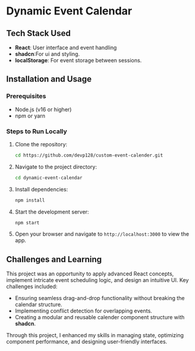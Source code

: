 # Dynamic Event Calendar


## Tech Stack Used
- **React**: User interface and event handling
- **shadcn**:For ui and styling.
- **localStorage**: For event storage between sessions.

## Installation and Usage

### Prerequisites
- Node.js (v16 or higher)
- npm or yarn

### Steps to Run Locally
1. Clone the repository:
   ```bash
   cd https://github.com/devp128/custom-event-calender.git
   ```
2. Navigate to the project directory:
   ```bash
   cd dynamic-event-calendar
   ```
3. Install dependencies:
   ```bash
   npm install
   ```
4. Start the development server:
   ```bash
   npm start
   ```
5. Open your browser and navigate to `http://localhost:3000` to view the app.


## Challenges and Learning
This project was an opportunity to apply advanced React concepts, implement intricate event scheduling logic, and design an intuitive UI. Key challenges included:
- Ensuring seamless drag-and-drop functionality without breaking the calendar structure.
- Implementing conflict detection for overlapping events.
- Creating a modular and reusable calender component structure with **shadcn**.

Through this project, I enhanced my skills in managing state, optimizing component performance, and designing user-friendly interfaces.
